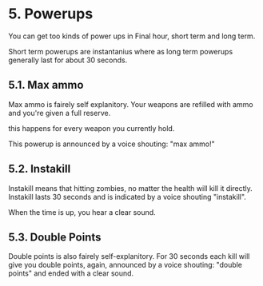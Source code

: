 # 5. Powerups
You can get too kinds of power ups in Final hour, short term and long term.  

Short term powerups are instantanius where as long term powerups generally last for about 30 seconds.

## 5.1. Max ammo
Max ammo is fairely self explanitory. Your weapons are refilled with ammo and you're given a full reserve.

this happens for every weapon you currently hold.

This powerup is announced by a voice shouting: "max ammo!"

## 5.2. Instakill
Instakill means that hitting zombies, no matter the health will kill it directly. Instakill lasts 30 seconds and is indicated by a voice shouting "instakill".

When the time is up, you hear a clear sound. 

## 5.3. Double Points
Double points is also fairely self-explanitory. For 30 seconds each kill will give you double points, again, announced by a voice shouting: "double points" and ended with a clear sound.

